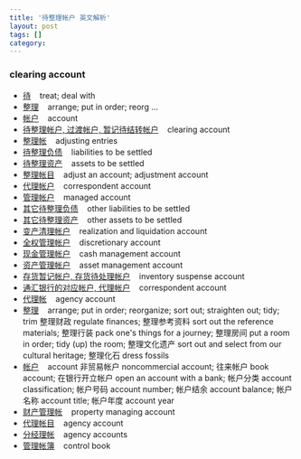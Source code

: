 ```yaml
---
title: '待整理帐户 英文解析'
layout: post
tags: []
category: 
---
```


### clearing account
- [待](http://www.ichacha.net/%E5%BE%85.html "待 英文")    treat; deal with
- [整理](http://www.ichacha.net/%E6%95%B4%E7%90%86.html "整理 英文")    arrange; put in order; reorg ...
- [帐户](http://www.ichacha.net/%E5%B8%90%E6%88%B7.html "帐户 英文")    account
- [待整理帐户, 过渡帐户, 暂记待结转帐户](http://www.ichacha.net/%E5%BE%85%E6%95%B4%E7%90%86%E5%B8%90%E6%88%B7,%20%E8%BF%87%E6%B8%A1%E5%B8%90%E6%88%B7,%20%E6%9A%82%E8%AE%B0%E5%BE%85%E7%BB%93%E8%BD%AC%E5%B8%90%E6%88%B7.html "待整理帐户, 过渡帐户, 暂记待结转帐户 英文")    clearing account
- [整理帐](http://www.ichacha.net/%E6%95%B4%E7%90%86%E5%B8%90.html "整理帐 英文")    adjusting entries
- [待整理负债](http://www.ichacha.net/%E5%BE%85%E6%95%B4%E7%90%86%E8%B4%9F%E5%80%BA.html "待整理负债 英文")    liabilities to be settled
- [待整理资产](http://www.ichacha.net/%E5%BE%85%E6%95%B4%E7%90%86%E8%B5%84%E4%BA%A7.html "待整理资产 英文")    assets to be settled
- [整理帐目](http://www.ichacha.net/%E6%95%B4%E7%90%86%E5%B8%90%E7%9B%AE.html "整理帐目 英文")    adjust an account; adjustment account
- [代理帐户](http://www.ichacha.net/%E4%BB%A3%E7%90%86%E5%B8%90%E6%88%B7.html "代理帐户 英文")    correspondent account
- [管理帐户](http://www.ichacha.net/%E7%AE%A1%E7%90%86%E5%B8%90%E6%88%B7.html "管理帐户 英文")    managed account
- [其它待整理负债](http://www.ichacha.net/%E5%85%B6%E5%AE%83%E5%BE%85%E6%95%B4%E7%90%86%E8%B4%9F%E5%80%BA.html "其它待整理负债 英文")    other liabilities to be settled
- [其它待整理资产](http://www.ichacha.net/%E5%85%B6%E5%AE%83%E5%BE%85%E6%95%B4%E7%90%86%E8%B5%84%E4%BA%A7.html "其它待整理资产 英文")    other assets to be settled
- [变产清理帐户](http://www.ichacha.net/%E5%8F%98%E4%BA%A7%E6%B8%85%E7%90%86%E5%B8%90%E6%88%B7.html "变产清理帐户 英文")    realization and liquidation account
- [全权管理帐户](http://www.ichacha.net/%E5%85%A8%E6%9D%83%E7%AE%A1%E7%90%86%E5%B8%90%E6%88%B7.html "全权管理帐户 英文")    discretionary account
- [现金管理帐户](http://www.ichacha.net/%E7%8E%B0%E9%87%91%E7%AE%A1%E7%90%86%E5%B8%90%E6%88%B7.html "现金管理帐户 英文")    cash management account
- [资产管理帐户](http://www.ichacha.net/%E8%B5%84%E4%BA%A7%E7%AE%A1%E7%90%86%E5%B8%90%E6%88%B7.html "资产管理帐户 英文")    asset management account
- [存货暂记帐户, 存货待处理帐户](http://www.ichacha.net/%E5%AD%98%E8%B4%A7%E6%9A%82%E8%AE%B0%E5%B8%90%E6%88%B7,%20%E5%AD%98%E8%B4%A7%E5%BE%85%E5%A4%84%E7%90%86%E5%B8%90%E6%88%B7.html "存货暂记帐户, 存货待处理帐户 英文")    inventory suspense account
- [通汇银行的对应帐户, 代理帐户](http://www.ichacha.net/%E9%80%9A%E6%B1%87%E9%93%B6%E8%A1%8C%E7%9A%84%E5%AF%B9%E5%BA%94%E5%B8%90%E6%88%B7,%20%E4%BB%A3%E7%90%86%E5%B8%90%E6%88%B7.html "通汇银行的对应帐户, 代理帐户 英文")    correspondent account
- [代理帐](http://www.ichacha.net/%E4%BB%A3%E7%90%86%E5%B8%90.html "代理帐 英文")    agency account
- [整理](http://www.ichacha.net/%E6%95%B4%E7%90%86.html "整理 英文")    arrange; put in order; reorganize; sort out; straighten out; tidy; trim 整理财政 regulate finances; 整理参考资料 sort out the reference materials; 整理行装 pack one's things for a journey; 整理房间 put a room in order; tidy (up) the room; 整理文化遗产 sort out and select from our cultural heritage; 整理化石 dress fossils
- [帐户](http://www.ichacha.net/%E5%B8%90%E6%88%B7.html "帐户 英文")    account 非贸易帐户 noncommercial account; 往来帐户 book account; 在银行开立帐户 open an account with a bank; 帐户分类 account classification; 帐户号码 account number; 帐户结余 account balance; 帐户名称 account title; 帐户年度 account year
- [财产管理帐](http://www.ichacha.net/%E8%B4%A2%E4%BA%A7%E7%AE%A1%E7%90%86%E5%B8%90.html "财产管理帐 英文")    property managing account
- [代理帐目](http://www.ichacha.net/%E4%BB%A3%E7%90%86%E5%B8%90%E7%9B%AE.html "代理帐目 英文")    agency account
- [分经理帐](http://www.ichacha.net/%E5%88%86%E7%BB%8F%E7%90%86%E5%B8%90.html "分经理帐 英文")    agency accounts
- [管理帐簿](http://www.ichacha.net/%E7%AE%A1%E7%90%86%E5%B8%90%E7%B0%BF.html "管理帐簿 英文")    control book